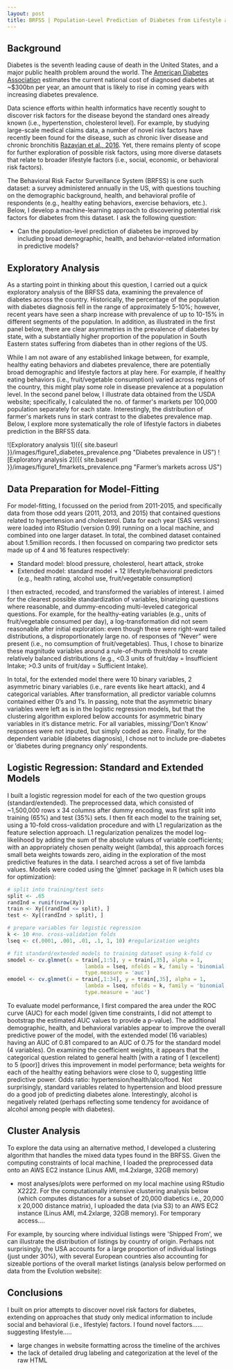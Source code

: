 ```yaml
---
layout: post
title: BRFSS | Population-Level Prediction of Diabetes from Lifestyle and Behavioral Risk Factors
---
```


## Background

Diabetes is the seventh leading cause of death in the United States, and a major public health problem around the world. The [American Diabetes Association](http://main.diabetes.org/dorg/images/infographics/adv-cost-of-diabetes.pdf) estimates the current national cost of diagnosed diabetes at ~$300bn per year, an amount that is likely to rise in coming years with increasing diabetes prevalence. 

Data science efforts within health informatics have recently sought to discover risk factors for the disease beyond the standard ones already known (i.e., hypertenstion, cholesterol level). For example, by studying large-scale medical claims data, a number of novel risk factors have recently been found for the disease, such as chronic liver disease and chronic bronchitis [Razavian et al., 2016](http://www.ncbi.nlm.nih.gov/pubmed/27441408). Yet, there remains plenty of scope for further exploration of possible risk factors, using more diverse datasets that relate to broader lifestyle factors (i.e., social, economic, or behavioral risk factors).

The Behavioral Risk Factor Surveillance System (BRFSS) is one such dataset: a survey administered annually in the US, with questions touching on the demographic background, health, and behavioral profile of respondents (e.g., healthy eating behaviors, exercise behaviors, etc.). Below, I develop a machine-learning approach to discovering potential risk factors for diabetes from this dataset. I ask the following question:

- Can the population-level prediction of diabetes be improved by including broad demographic, health, and behavior-related information in predictive models?

## Exploratory Analysis

As a starting point in thinking about this question, I carried out a quick exploratory analysis of the BRFSS data, examining the prevalence of diabetes across the country. Historically, the percentage of the population with diabetes diagnosis fell in the range of approximately 5-10%; however, recent years have seen a sharp increase with prevalence of up to 10-15% in different segments of the population. In addition, as illustrated in the first panel below, there are clear asymmetries in the prevalence of diabetes by state, with a substantially higher proportion of the population in South Eastern states suffering from diabetes than in other regions of the US. 

While I am not aware of any established linkage between, for example, healthy eating behaviors and diabetes prevalence, there are potentially broad demographic and lifestyle factors at play here. For example, if healthy eating behaviors (i.e., fruit/vegetable consumption) varied across regions of the country, this might play some role in disease prevalence at a population level. In the second panel below, I illustrate data obtained from the USDA website; specifically, I calculated the no. of farmer's markets per 100,000 population separately for each state. Interestingly, the distribution of farmer's markets runs in stark contrast to the diabetes prevalence map. Below, I explore more systematically the role of lifestyle factors in diabetes prediction in the BRFSS data.

![Exploratory analysis 1]({{ site.baseurl }}/images/figure1_diabetes_prevalence.png "Diabetes prevalence in US")
![Exploratory analysis 2]({{ site.baseurl }}/images/figure1_fmarkets_prevalence.png "Farmer’s markets across US")

## Data Preparation for Model-Fitting

For model-fitting, I focussed on the period from 2011-2015, and specifically data from those odd years (2011, 2013, and 2015) that contained questions related to hypertension and cholesterol. Data for each year (SAS versions) were loaded into RStudio (version 0.99) running on a local machine, and combined into one larger dataset. In total, the combined dataset contained about 1.5million records. I then focussed on comparing two predictor sets made up of 4 and 16 features respectively:

- Standard model: blood pressure, cholesterol, heart attack, stroke
- Extended model: standard model + 12 lifestyle/behavioral predictors (e.g., health rating, alcohol use, fruit/vegetable consumption)
 
I then extracted, recoded, and transformed the variables of interest. I aimed for the clearest possible standardization of variables, binarizing questions where reasonable, and dummy-encoding multi-leveled categorical questions. For example, for the healthy-eating variables (e.g., units of fruit/vegetable consumed per day), a log-transformation did not seem reasonable after initial exploration: even though these were right-ward tailed distributions, a disproportionately large no. of responses of “Never” were present (i.e., no comsumption of fruit/vegetables). Thus, I chose to binarize these magnitude variables around a rule-of-thumb threshold to create relatively balanced distributions (e.g., <0.3 units of fruit/day = Insufficient Intake; >0.3 units of fruit/day = Sufficient Intake). 

In total, for the extended model there were 10 binary variables, 2 asymmetric binary variables (i.e., rare events like heart attack), and 4 categorical variables. After transformation, all predictor variable columns contained either 0’s and 1’s. In passing, note that the asymmetric binary variables were left as is in the logistic regression models, but that the clustering algorithm explored below accounts for asymmetric binary variables in it’s distance metric. For all variables, missing/'Don’t Know' responses were not inputed, but simply coded as zero. Finally, for the dependent variable (diabetes diagnosis), I chose not to include pre-diabetes or ’diabetes during pregnancy only’ respondents.

## Logistic Regression: Standard and Extended Models

I built a logistic regression model for each of the two question groups (standard/extended). The preprocessed data, which consisted of ~1,500,000 rows x 34 columns after dummy encoding, was first split into training (65%) and test (35%) sets. I then fit each model to the training set, using a 10-fold cross-validation procedure and with L1 regularization as the feature selection approach. L1 regularization penalizes the model log-likelihood by adding the sum of the absolute values of variable coefficients; with an appropriately chosen penalty weight (lambda), this approach forces small beta weights towards zero, aiding in the exploration of the most predictive features in the data. I searched across a set of five lambda values. Models were coded using the ’glmnet’ package in R (which uses bla for optimization):

```R
# split into training/test sets
split <- .65
randInd = runif(nrow(Xy))
train <- Xy[(randInd <= split), ]
test <- Xy[(randInd > split), ]

# prepare variables for logistic regression
k <- 10 #no. cross-validation folds
lseq <- c(.0001, .001, .01, .1, 1, 10) #regularization weights

# fit standard/extended models to training dataset using k-fold cv
smodel <- cv.glmnet(x = train[,1:5], y = train[,35], alpha = 1,
                         lambda = lseq, nfolds = k, family = 'binomial', 
                         type.measure = 'auc')
emodel <- cv.glmnet(x = train[,1:34], y = train[,35], alpha = 1, 
                         lambda = lseq, nfolds = k, family = 'binomial', 
                         type.measure = 'auc')
```
To evaluate model performance, I first compared the area under the ROC curve (AUC) for each model (given time constraints, I did not attempt to bootstrap the estimated AUC values to provide a p-value). The additional demographic, health, and behavioral variables appear to improve the overall predictive power of the model, with the extended model (16 variables) having an AUC of 0.81 compared to an AUC of 0.75 for the standard model (4 variables). On examining the coefficient weights, it appears that the categorical question related to general health [with a rating of 1 (excellent) to 5 (poor)] drives this improvement in model performance; beta weights for each of the healthy eating behaviors were close to 0, suggesting little predictive power. Odds ratio: hypertension/health/alco/food. Not surprisingly, standard variables related to hypertension and blood pressure do a good job of predicting diabetes alone. Interestingly, alcohol is negatively related (perhaps reflecting some tendency for avoidance of alcohol among people with diabetes).


## Cluster Analysis

To explore the data using an alternative method, I developed a clustering algorithm that handles the mixed data types found in the BRFSS.
Given the computing constraints of local machine, I loaded the preprocessed data onto an AWS EC2 instance (Linus AMI, m4.2xlarge, 32GB memory)

- most analyses/plots were performed on my local machine using RStudio X2222. For the computationally intensive clustering analysis below (which computes distances for a subset of 20,000 diabetics i.e., 20,000 x 20,000 distance matrix), I uploaded the data (via S3) to an AWS EC2 instance (Linus AMI, m4.2xlarge, 32GB memory). For temporary access….


For example, by sourcing where individual listings were 'Shipped From', we can illustrate the distribution of listings by country of origin. Perhaps not surprisingly, the USA accounts for a large proportion of individual listings (just under 30%), with several European countries also accounting for sizeable portions of the overall market listings (analysis below performed on data from the Evolution website):

## Conclusions

I built on prior attempts to discover novel risk factors for diabetes, extending on approaches that study only medical information to include social and behavioral (i.e., lifestyle) factors. I found novel factors……suggesting lifestyle….. 
- large changes in website formatting across the timeline of the archives
- the lack of detailed drug labeling and categorization at the level of the raw HTML

<!--more-->

